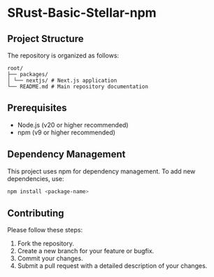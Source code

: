 # SRust-Basic-Stellar-npm

## Project Structure

The repository is organized as follows:

```
root/
├── packages/
│ └── nextjs/ # Next.js application
└── README.md # Main repository documentation
```

## Prerequisites

- Node.js (v20 or higher recommended)
- npm (v9 or higher recommended)

## Dependency Management

This project uses npm for dependency management. To add new dependencies, use:

```bash
npm install <package-name>
```

## Contributing

Please follow these steps:

1. Fork the repository.
2. Create a new branch for your feature or bugfix.
3. Commit your changes.
4. Submit a pull request with a detailed description of your changes.
